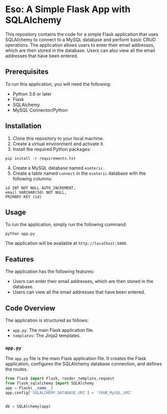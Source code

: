  # Eso: A Simple Flask App with SQLAlchemy

This repository contains the code for a simple Flask application that uses SQLAlchemy to connect to a MySQL database and perform basic CRUD operations. The application allows users to enter their email addresses, which are then stored in the database. Users can also view all the email addresses that have been entered.

## Prerequisites

To run this application, you will need the following:

* Python 3.6 or later
* Flask
* SQLAlchemy
* MySQL Connector/Python

## Installation

1. Clone this repository to your local machine.
2. Create a virtual environment and activate it.
3. Install the required Python packages:

```
pip install -r requirements.txt
```

4. Create a MySQL database named `esoteric`.
5. Create a table named `connect` in the `esoteric` database with the following columns:

```
id INT NOT NULL AUTO_INCREMENT,
email VARCHAR(50) NOT NULL,
PRIMARY KEY (id)
```

## Usage

To run the application, simply run the following command:

```
python app.py
```

The application will be available at `http://localhost:5000`.

## Features

The application has the following features:

* Users can enter their email addresses, which are then stored in the database.
* Users can view all the email addresses that have been entered.

## Code Overview

The application is structured as follows:

* `app.py`: The main Flask application file.
* `templates`: The Jinja2 templates.

### `app.py`

The `app.py` file is the main Flask application file. It creates the Flask application, configures the SQLAlchemy database connection, and defines the routes.

```python
from flask import Flask, render_template,request
from flask_sqlalchemy import SQLAlchemy
app = Flask(__name__)
app.config['SQLALCHEMY_DATABASE_URI'] = 'YOUR_MySQL_URI'


db = SQLAlchemy(app)
```


